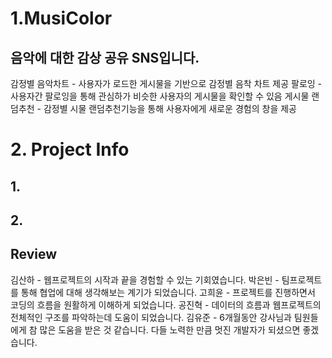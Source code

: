 
# 1.MusiColor
  ## 음악에 대한 감상 공유 SNS입니다.
   감정별 음악차트
      - 사용자가 로드한 게시물을 기반으로 감정별 음착 차트 제공
   팔로잉
      - 사용자간 팔로잉을 통해 관심하가 비슷한 사용자의 게시물을 확인할 수 있음
   게시물 랜덤추천
      - 감정별 시물 랜덤추천기능을 통해 사용자에게 새로운 경험의 창을 제공

# 2. Project Info
  ## 1. 
  ## 2.





## Review
김산하 - 웹프로젝트의 시작과 끝을 경험할 수 있는 기회였습니다.
박은빈 - 팀프로젝트를 통해 협업에 대해 생각해보는 계기가 되었습니다.
고희윤 - 프로젝트를 진행하면서 코딩의 흐름을 원활하게 이해하게 되었습니다.
공진혁 - 데이터의 흐름과 웹프로젝트의 전체적인 구조를 파악하는데 도움이 되었습니다.
김유준 - 6개월동안 강사님과 팀원들에게 참 많은 도움을 받은 것 같습니다. 다들 노력한 만큼 멋진 개발자가 되셨으면 좋겠습니다.
